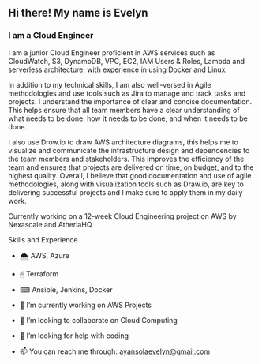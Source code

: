 ## Hi there! My name is Evelyn
### I am a Cloud Engineer

I am a junior Cloud Engineer proficient in AWS services such as CloudWatch, S3, DynamoDB, VPC, EC2, IAM Users & Roles, Lambda and serverless architecture, with experience in using Docker and Linux.

In addition to my technical skills, I am also well-versed in Agile methodologies and use tools such as Jira to manage and track tasks and projects. I understand the importance of clear and concise documentation. This helps ensure that all team members have a clear understanding of what needs to be done, how it needs to be done, and when it needs to be done.

I also use Drow.io to draw AWS architecture diagrams, this helps me to visualize and communicate the infrastructure design and dependencies to the team members and stakeholders. This improves the efficiency of the team and ensures that projects are delivered on time, on budget, and to the highest quality. Overall, I believe that good documentation and use of agile methodologies, along with visualization tools such as Draw.io, are key to delivering successful projects and I make sure to apply them in my daily work.

Currently working on a 12-week Cloud Engineering project on AWS by Nexascale and AtheriaHQ

Skills and Experience

- 🌨️ AWS, Azure
- 🖱 Terraform
- ⌨ Ansible, Jenkins, Docker

- 🔭 I’m currently working on AWS Projects
- 👯 I’m looking to collaborate on Cloud Computing
- 🤔 I’m looking for help with coding
- 📫 You can reach me through: ayansolaevelyn@gmail.com

